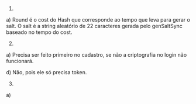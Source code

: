 1.
a) Round é o cost do Hash que corresponde ao tempo que leva para gerar o salt. O salt é a string aleatório de 22 caracteres gerada pelo genSaltSync baseado no tempo do cost.

2.
a) Precisa ser feito primeiro no cadastro, se não a criptografia no login não funcionará.

d) Não, pois ele só precisa token.

3.
a) 
